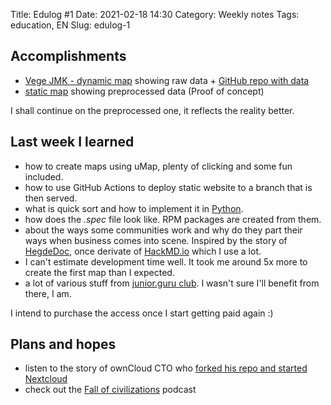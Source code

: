 Title: Edulog #1
Date: 2021-02-18 14:30
Category: Weekly notes
Tags: education, EN
Slug: edulog-1

## Accomplishments

- [Vege JMK - dynamic map](https://umap.openstreetmap.fr/en/map/vege-jmk_557579) showing raw data + [GitHub repo with data](https://github.com/befeleme/vegan_JMK)
- [static map](https://umap.openstreetmap.fr/en/map/veg-jmk-preprocessed_563879) showing preprocessed data (Proof of concept)

I shall continue on the preprocessed one, it reflects the reality better.

## Last week I learned

- how to create maps using uMap, plenty of clicking and some fun included.
- how to use GitHub Actions to deploy static website to a branch that is then served.
- what is quick sort and how to implement it in [Python](https://stackabuse.com/quicksort-in-python/).
- how does the _.spec_ file look like. RPM packages are created from them.
- about the ways some communities work and why do they part their ways when business comes into scene.
Inspired by the story of [HegdeDoc](https://hedgedoc.org/history/), once derivate of [HackMD.io](https://hackmd.io/) which I use a lot.
- I can't estimate development time well. It took me around 5x more to create the first map than I expected.
- a lot of various stuff from [junior.guru club](https://junior.guru/club/). I wasn't sure I'll benefit from there, I am. 

I intend to purchase the access once I start getting paid again :)

## Plans and hopes

- listen to the story of ownCloud CTO who [forked his repo and started Nextcloud](https://archive.fosdem.org/2018/schedule/event/nextcloud/)
- check out the [Fall of civilizations](https://fallofcivilizationspodcast.com/) podcast 
